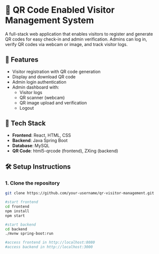 # 🛂 QR Code Enabled Visitor Management System

A full-stack web application that enables visitors to register and generate QR codes for easy check-in and admin verification. Admins can log in, verify QR codes via webcam or image, and track visitor logs.


## 🚀 Features

- Visitor registration with QR code generation  
- Display and download QR code  
- Admin login authentication  
- Admin dashboard with:  
  - Visitor logs  
  - QR scanner (webcam)  
  - QR image upload and verification  
  - Logout  

## 🧰 Tech Stack

- **Frontend**: React, HTML, CSS  
- **Backend**: Java Spring Boot  
- **Database**: MySQL  
- **QR Code**: html5-qrcode (frontend), ZXing (backend)  

## 🛠️ Setup Instructions

### 1. Clone the repository

```bash
git clone https://github.com/your-username/qr-visitor-management.git

#start frontend
cd frontend
npm install
npm start

#start backend
cd backend
./mvnw spring-boot:run

#access frontend in http://localhost:8080
#access backend in http://localhost:3000

